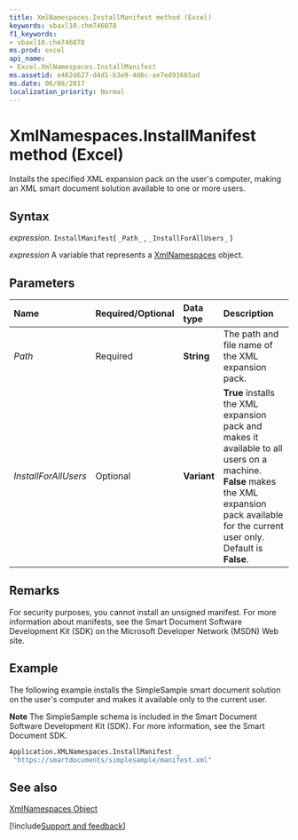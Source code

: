 ```yaml
---
title: XmlNamespaces.InstallManifest method (Excel)
keywords: vbaxl10.chm746078
f1_keywords:
- vbaxl10.chm746078
ms.prod: excel
api_name:
- Excel.XmlNamespaces.InstallManifest
ms.assetid: e462d627-d4d1-b3e9-4d6c-ae7ed91665ad
ms.date: 06/08/2017
localization_priority: Normal
---
```



# XmlNamespaces.InstallManifest method (Excel)

Installs the specified XML expansion pack on the user's computer, making an XML smart document solution available to one or more users.


## Syntax

_expression_. `InstallManifest`( `_Path_` , `_InstallForAllUsers_` )

_expression_ A variable that represents a [XmlNamespaces](./Excel.XmlNamespaces.md) object.


## Parameters



|Name|Required/Optional|Data type|Description|
|:-----|:-----|:-----|:-----|
| _Path_|Required| **String**|The path and file name of the XML expansion pack.|
| _InstallForAllUsers_|Optional| **Variant**| **True** installs the XML expansion pack and makes it available to all users on a machine. **False** makes the XML expansion pack available for the current user only. Default is **False**.|

## Remarks

For security purposes, you cannot install an unsigned manifest. For more information about manifests, see the Smart Document Software Development Kit (SDK) on the Microsoft Developer Network (MSDN) Web site.


## Example

The following example installs the SimpleSample smart document solution on the user's computer and makes it available only to the current user.


 **Note**  The SimpleSample schema is included in the Smart Document Software Development Kit (SDK). For more information, see the Smart Document SDK.


```vb
Application.XMLNamespaces.InstallManifest _ 
 "https://smartdocuments/simplesample/manifest.xml"
```


## See also


[XmlNamespaces Object](Excel.XmlNamespaces.md)

[!include[Support and feedback](~/includes/feedback-boilerplate.md)]
